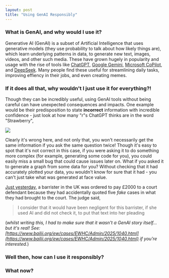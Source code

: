 ```yaml
---
layout: post
title: "Using GenAI Responsibly"
---
```


### What is GenAI, and why would I use it?
Generative AI (GenAI) is a subset of Artificial Intelligence that uses generative models (they use probability to talk about how likely things are), which learn underlying patterns in data, to generate new text, images, videos, and other such media. These have grown hugely in popularity and usage with the rise of tools like [ChatGPT](https://chatgpt.com/), [Google Gemini](https://gemini.google.com/), [Microsoft CoPilot](https://copilot.microsoft.com/), and [DeepSeek](https://www.deepseek.com/). Many people find these useful for streamlining daily tasks, improving effiency in their jobs, and even creating memes. 

### If it does all that, why wouldn't I just use it for everything?!
Though they can be incredibly useful, using GenAI tools without being careful can have unexpected consequences and impacts. One example would be their predisposition to state **incorrect** information with incredible confidence - just look at how many "r"s ChatGPT thinks are in the word "Strawberry",

<img src="{{site.baseurl}}/assets/strawberry_rs.jpeg">

Clearly it's wrong here, and not only that, you won't necessarily get the same information if you ask the same question twice! Though it's easy to spot that it's not correct in this case, if you were asking it to do something more complex (for example, generating some code for you), you could easily miss a small bug that could cause issues later on. What if you asked it to generate a graph from some data for you? Without checking that it had accurately plotted your data, you wouldn't know for sure that it had - you can't just take what was generated at face value. 

[Just yesterday](https://www.legalcheek.com/2025/05/judge-fury-after-faaake-cases-cited-by-rookie-barrister-in-high-court/), a barrister in the UK was ordered to pay £2000 to a court defendant because they had accidentally quoted five _fake_ cases in what they had brought to the court. The judge said, 

> I consider that it would have been negligent for this barrister, if she used AI and did not check it, to put that text into her pleading 

(_whilst writing this, I had to make sure that it wasn't a GenAI story itself... but it's real! See: [https://www.bailii.org/ew/cases/EWHC/Admin/2025/1040.html](https://www.bailii.org/ew/cases/EWHC/Admin/2025/1040.html) if you're interested._)

### Well then, how can I use it responsibly?


### What now? 
